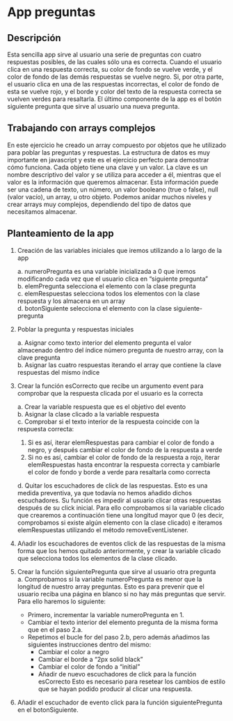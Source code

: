 <h1>App preguntas</h1>

<h2>Descripción</h2>

Esta sencilla app sirve al usuario una serie de preguntas con cuatro respuestas posibles, de las cuales sólo una es correcta. Cuando el usuario clica en una respuesta correcta, su color de fondo se vuelve verde, y el color de fondo de las demás respuestas se vuelve negro. Si, por otra parte, el usuario clica en una de las respuestas incorrectas, el color de fondo de esta se vuelve rojo, y el borde y color del texto de la respuesta correcta se vuelven verdes para resaltarla. El último componente de la app es el botón siguiente pregunta que sirve al usuario una nueva pregunta.

<h2>Trabajando con arrays complejos</h2>

En este ejercicio he creado un array compuesto por objetos que he utilizado para poblar las preguntas y respuestas. La estructura de datos es muy importante en javascript y este es el ejercicio perfecto para demostrar cómo funciona.
Cada objeto tiene una clave y un valor. La clave es un nombre descriptivo del valor y se utiliza para acceder a él, mientras que el valor es la información que queremos almacenar. Esta información puede ser una cadena de texto, un número, un valor booleano (true o false), null (valor vacío), un array, u otro objeto. Podemos anidar muchos niveles y crear arrays muy complejos, dependiendo del tipo de datos que necesitamos almacenar.

<h2>Planteamiento de la app</h2>

1. Creación de las variables iniciales que iremos utilizando a lo largo de la app

    a. numeroPregunta es una variable inicializada a 0 que iremos modificando cada vez que el usuario clica en “siguiente pregunta” <br>
    b. elemPregunta selecciona el elemento con la clase pregunta<br>
    c. elemRespuestas selecciona todos los elementos con la clase respuesta y los almacena en un array<br>
    d. botonSiguiente selecciona el elemento con la clase siguiente-pregunta<br>

2. Poblar la pregunta y respuestas iniciales<br>

    a. Asignar como texto interior del elemento pregunta el valor almacenado dentro del índice número pregunta de nuestro array, con la clave pregunta<br>
    b. Asignar las cuatro respuestas iterando el array que contiene la clave respuestas del mismo índice<br>

3. Crear la función esCorrecto que recibe un argumento event para comprobar que la respuesta clicada por el usuario es la correcta<br>

    a. Crear la variable respuesta que es el objetivo del evento<br>
    b. Asignar la clase clicado a la variable respuesta<br>
    c. Comprobar si el texto interior de la respuesta coincide con la respuesta correcta: <br>
      1. Si es así, iterar elemRespuestas para cambiar el color de fondo a negro, y después cambiar el color de fondo de la respuesta a verde<br>
      2. Si no es así, cambiar el color de fondo de la respuesta a rojo, iterar elemRespuestas hasta encontrar la respuesta correcta y cambiarle el color de fondo y borde a verde para resaltarla como correcta<br>
 
    d. Quitar los escuchadores de click de las respuestas. Esto es una medida preventiva, ya que todavía no hemos añadido dichos escuchadores. Su función es impedir al usuario clicar otras respuestas después de su click inicial. Para ello comprobamos si la variable clicado que crearemos a continuación tiene una longitud mayor que 0 (es decir, comprobamos si existe algún elemento con la clase clicado) e iteramos elemRespuestas utilizando el método removeEventListener.
4. Añadir los escuchadores de eventos click de las respuestas de la misma forma que los hemos quitado anteriormente, y crear la variable clicado que selecciona todos los elementos de la clase clicado.
5. Crear la función siguientePregunta que sirve al usuario otra pregunta <br>
  a. Comprobamos si la variable numeroPregunta es menor que la longitud de nuestro array preguntas. Esto es para prevenir que el usuario reciba una página en blanco si no hay más preguntas que servir. Para ello haremos lo siguiente: 
    - Primero, incrementar la variable numeroPregunta en 1. <br>
    - Cambiar el texto interior del elemento pregunta de la misma forma que en el paso 2.a. <br>
    - Repetimos el bucle for del paso 2.b, pero además añadimos las siguientes instrucciones dentro del mismo: <br>
      - Cambiar el color a negro
      - Cambiar el borde a “2px solid black”
      - Cambiar el color de fondo a “initial”
      - Añadir de nuevo escuchadores de click para la función esCorrecto
    Esto es necesario para resetear los cambios de estilo que se hayan podido producir al clicar una respuesta.
6. Añadir el escuchador de evento click para la función siguientePregunta en el botonSiguiente.
